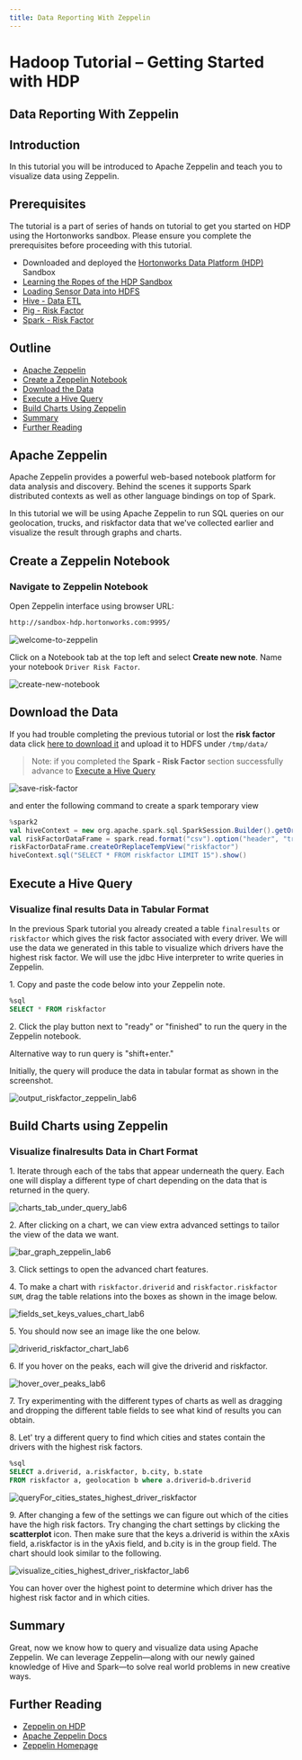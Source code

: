 ```yaml
---
title: Data Reporting With Zeppelin
---
```


# Hadoop Tutorial – Getting Started with HDP

## Data Reporting With Zeppelin

## Introduction

In this tutorial you will be introduced to Apache Zeppelin and teach you to visualize data using Zeppelin.

## Prerequisites

The tutorial is a part of series of hands on tutorial to get you started on HDP using the Hortonworks sandbox. Please ensure you complete the prerequisites before proceeding with this tutorial.

- Downloaded and deployed the [Hortonworks Data Platform (HDP)](https://hortonworks.com/downloads/#sandbox) Sandbox
- [Learning the Ropes of the HDP Sandbox](https://hortonworks.com/tutorial/learning-the-ropes-of-the-hortonworks-sandbox/)
- [Loading Sensor Data into HDFS](https://hortonworks.com/tutorial/hadoop-tutorial-getting-started-with-hdp/section/2/)
- [Hive - Data ETL](https://hortonworks.com/tutorial/hadoop-tutorial-getting-started-with-hdp/section/3/)
- [Pig - Risk Factor](https://hortonworks.com/tutorial/hadoop-tutorial-getting-started-with-hdp/section/4/)
- [Spark - Risk Factor](https://hortonworks.com/tutorial/hadoop-tutorial-getting-started-with-hdp/section/5/)

## Outline

- [Apache Zeppelin](#apache-zeppelin)
- [Create a Zeppelin Notebook](#create-a-zeppelin-notebook)
- [Download the Data](#download-the-data)
- [Execute a Hive Query](#execute-a-hive-query)
- [Build Charts Using Zeppelin](#build-charts-using-zeppelin)
- [Summary](#summary)
- [Further Reading](#further-reading)

## Apache Zeppelin

Apache Zeppelin provides a powerful web-based notebook platform for data analysis and discovery.
Behind the scenes it supports Spark distributed contexts as well as other language bindings on top of Spark.

In this tutorial we will be using Apache Zeppelin to run SQL queries on our geolocation, trucks, and
riskfactor data that we've collected earlier and visualize the result through graphs and charts.

## Create a Zeppelin Notebook

### Navigate to Zeppelin Notebook

Open Zeppelin interface using browser URL:

~~~bash
http://sandbox-hdp.hortonworks.com:9995/
~~~

![welcome-to-zeppelin](assets/welcome-to-zeppelin.jpg)

Click on a Notebook tab at the top left and select **Create new note**. Name your notebook `Driver Risk Factor`.

![create-new-notebook](assets/create-new-notebook.jpg)

## Download the Data

If you had trouble completing the previous tutorial or lost the **risk factor** data click [here to download it](https://raw.githubusercontent.com/hortonworks/data-tutorials/master/tutorials/hdp/hadoop-tutorial-getting-started-with-hdp/assets/datasets/riskfactor.csv) and upload it to HDFS under `/tmp/data/`

>Note: if you completed the **Spark - Risk Factor** section successfully advance to [Execute a Hive Query](#execute-a-hive-query)

![save-risk-factor](assets/save-risk-factor.jpg)

and enter the following command to create a spark temporary view

~~~scala
%spark2
val hiveContext = new org.apache.spark.sql.SparkSession.Builder().getOrCreate()
val riskFactorDataFrame = spark.read.format("csv").option("header", "true").load("hdfs:///tmp/data/riskfactor.csv")
riskFactorDataFrame.createOrReplaceTempView("riskfactor")
hiveContext.sql("SELECT * FROM riskfactor LIMIT 15").show()
~~~

## Execute a Hive Query

### Visualize final results Data in Tabular Format

In the previous Spark tutorial you already created a table `finalresults` or `riskfactor` which gives the risk factor associated with every driver. We will use the data we generated in this table to visualize which drivers have the highest risk factor. We will use the jdbc Hive interpreter to write queries in Zeppelin.

1\. Copy and paste the code below into your Zeppelin note.

~~~sql
%sql
SELECT * FROM riskfactor
~~~

2\. Click the play button next to "ready" or "finished" to run the query in the Zeppelin notebook.

Alternative way to run query is "shift+enter."

Initially, the query will produce the data in tabular format as shown in the screenshot.

![output_riskfactor_zeppelin_lab6](assets/output_riskfactor_zeppelin_lab6.jpg)

## Build Charts using Zeppelin

### Visualize finalresults Data in Chart Format

1\. Iterate through each of the tabs that appear underneath the query.
Each one will display a different type of chart depending on the data that is returned in the query.

![charts_tab_under_query_lab6](assets/charts_tab_jdbc_lab6.png)

2\. After clicking on a chart, we can view extra advanced settings to tailor the view of the data we want.

![bar_graph_zeppelin_lab6](assets/bar_graph_zeppelin_lab6.jpg)

3\. Click settings to open the advanced chart features.

4\. To make a chart with `riskfactor.driverid` and `riskfactor.riskfactor SUM`, drag the table relations into the boxes as shown in the image below.

![fields_set_keys_values_chart_lab6](assets/fields_set_keys_values_chart_lab6.jpg)

5\. You should now see an image like the one below.

![driverid_riskfactor_chart_lab6](assets/driverid_riskfactor_chart_lab6.jpg)

6\. If you hover on the peaks, each will give the driverid and riskfactor.

![hover_over_peaks_lab6](assets/hover_over_peaks_lab6.jpg)

7\. Try experimenting with the different types of charts as well as dragging and
dropping the different table fields to see what kind of results you can obtain.

8\. Let' try a different query to find which cities and states contain the drivers with the highest risk factors.

~~~sql
%sql
SELECT a.driverid, a.riskfactor, b.city, b.state
FROM riskfactor a, geolocation b where a.driverid=b.driverid
~~~

![queryFor_cities_states_highest_driver_riskfactor](assets/queryFor_cities_states_highest_driver_riskfactor.jpg)

9\. After changing a few of the settings we can figure out which of the cities have the high risk factors.
Try changing the chart settings by clicking the **scatterplot** icon. Then make sure that the keys a.driverid
is within the xAxis field, a.riskfactor is in the yAxis field, and b.city is in the group field.
The chart should look similar to the following.

![visualize_cities_highest_driver_riskfactor_lab6](assets/visualize_cities_highest_driver_riskfactor_lab6.jpg)

You can hover over the highest point to determine which driver has the highest risk factor and in which cities.

## Summary

Great, now we know how to query and visualize data using Apache Zeppelin. We can leverage Zeppelin—along with our newly gained knowledge of Hive and Spark—to solve real world problems in new creative ways. 

## Further Reading

- [Zeppelin on HDP](https://hortonworks.com/hadoop/zeppelin/)
- [Apache Zeppelin Docs](http://zeppelin.apache.org/docs/0.8.0/)
- [Zeppelin Homepage](http://zeppelin.apache.org/)